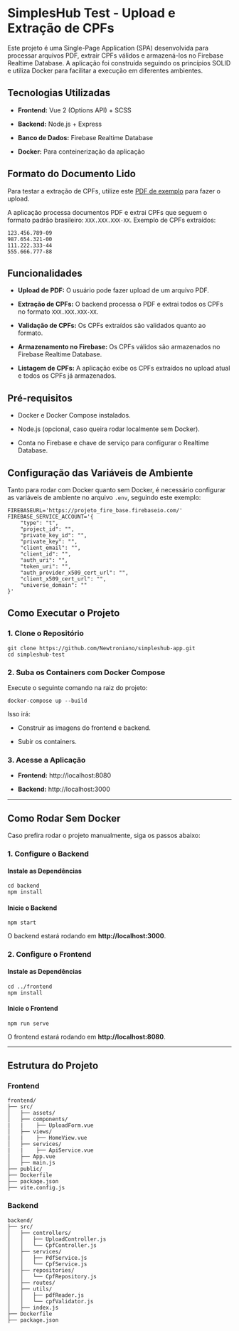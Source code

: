 
# SimplesHub Test - Upload e Extração de CPFs

Este projeto é uma Single-Page Application (SPA) desenvolvida para processar arquivos PDF, extrair CPFs válidos e armazená-los no Firebase Realtime Database. A aplicação foi construída seguindo os princípios SOLID e utiliza Docker para facilitar a execução em diferentes ambientes.

## Tecnologias Utilizadas

-   **Frontend:** Vue 2 (Options API) + SCSS
    
-   **Backend:** Node.js + Express
    
-   **Banco de Dados:** Firebase Realtime Database
    
-   **Docker:** Para conteinerização da aplicação
    

## Formato do Documento Lido

Para testar a extração de CPFs, utilize este [PDF de exemplo](https://drive.google.com/file/d/1TmRsgysAJQcEmffSSgoetTfDhyZTCeJ8/view?usp=sharing) para fazer o upload.

A aplicação processa documentos PDF e extrai CPFs que seguem o formato padrão brasileiro: `XXX.XXX.XXX-XX`. Exemplo de CPFs extraídos:

```
123.456.789-09
987.654.321-00
111.222.333-44
555.666.777-88
```

## Funcionalidades

-   **Upload de PDF:** O usuário pode fazer upload de um arquivo PDF.
    
-   **Extração de CPFs:** O backend processa o PDF e extrai todos os CPFs no formato `XXX.XXX.XXX-XX`.
    
-   **Validação de CPFs:** Os CPFs extraídos são validados quanto ao formato.
    
-   **Armazenamento no Firebase:** Os CPFs válidos são armazenados no Firebase Realtime Database.
    
-   **Listagem de CPFs:** A aplicação exibe os CPFs extraídos no upload atual e todos os CPFs já armazenados.
    

## Pré-requisitos

-   Docker e Docker Compose instalados.
    
-   Node.js (opcional, caso queira rodar localmente sem Docker).
    
-   Conta no Firebase e chave de serviço para configurar o Realtime Database.
    

## Configuração das Variáveis de Ambiente

Tanto para rodar com Docker quanto sem Docker, é necessário configurar as variáveis de ambiente no arquivo `.env`, seguindo este exemplo:

```
FIREBASEURL='https://projeto_fire_base.firebaseio.com/'
FIREBASE_SERVICE_ACCOUNT='{
    "type": "t",
    "project_id": "",
    "private_key_id": "",
    "private_key": "",
    "client_email": "",
    "client_id": "",
    "auth_uri": "",
    "token_uri": "",
    "auth_provider_x509_cert_url": "",
    "client_x509_cert_url": "",
    "universe_domain": ""
}'

```

## Como Executar o Projeto

### 1. Clone o Repositório

```
git clone https://github.com/Newtroniano/simpleshub-app.git
cd simpleshub-test
```

### 2. Suba os Containers com Docker Compose

Execute o seguinte comando na raiz do projeto:

```
docker-compose up --build
```

Isso irá:

-   Construir as imagens do frontend e backend.
    
-   Subir os containers.
    

### 3. Acesse a Aplicação

-   **Frontend:**  http://localhost:8080
    
-   **Backend:**  http://localhost:3000
    

----------

## Como Rodar Sem Docker

Caso prefira rodar o projeto manualmente, siga os passos abaixo:

### 1. Configure o Backend

#### Instale as Dependências

```
cd backend
npm install
```

#### Inicie o Backend

```
npm start
```

O backend estará rodando em **http://localhost:3000**.

### 2. Configure o Frontend

#### Instale as Dependências

```
cd ../frontend
npm install
```

#### Inicie o Frontend

```
npm run serve
```

O frontend estará rodando em **http://localhost:8080**.

----------

## Estrutura do Projeto

### **Frontend**

```
frontend/
├── src/
│   ├── assets/
│   ├── components/
|   |    ├── UploadForm.vue
│   ├── views/
|   |    ├── HomeView.vue
│   ├── services/
|   |    ├── ApiService.vue
│   ├── App.vue
│   ├── main.js
├── public/
├── Dockerfile
├── package.json
├── vite.config.js
```

### **Backend**

```
backend/
├── src/
│   ├── controllers/
│   │   ├── UploadController.js
│   │   └── CpfController.js
│   ├── services/
│   │   ├── PdfService.js
│   │   └── CpfService.js
│   ├── repositories/
│   │   └── CpfRepository.js
│   ├── routes/
│   ├── utils/
│   │   ├── pdfReader.js
│   │   └── cpfValidator.js
│   ├── index.js
├── Dockerfile
├── package.json
```